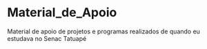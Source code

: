 # Material_de_Apoio
Material de apoio de projetos e programas realizados de quando eu estudava no Senac Tatuapé
